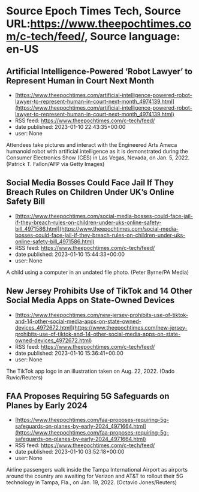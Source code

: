 # Source Epoch Times Tech, Source URL:https://www.theepochtimes.com/c-tech/feed/, Source language: en-US

## Artificial Intelligence-Powered ‘Robot Lawyer’ to Represent Human in Court Next Month
 - [https://www.theepochtimes.com/artificial-intelligence-powered-robot-lawyer-to-represent-human-in-court-next-month_4974139.html](https://www.theepochtimes.com/artificial-intelligence-powered-robot-lawyer-to-represent-human-in-court-next-month_4974139.html)
 - RSS feed: https://www.theepochtimes.com/c-tech/feed/
 - date published: 2023-01-10 22:43:35+00:00
 - user: None

Attendees take pictures and interact with the Engineered Arts Ameca humanoid robot with artificial intelligence as it is demonstrated during the Consumer Electronics Show (CES) in Las Vegas, Nevada, on Jan. 5, 2022. (Patrick T. Fallon/AFP via Getty Images)

## Social Media Bosses Could Face Jail If They Breach Rules on Children Under UK’s Online Safety Bill
 - [https://www.theepochtimes.com/social-media-bosses-could-face-jail-if-they-breach-rules-on-children-under-uks-online-safety-bill_4971586.html](https://www.theepochtimes.com/social-media-bosses-could-face-jail-if-they-breach-rules-on-children-under-uks-online-safety-bill_4971586.html)
 - RSS feed: https://www.theepochtimes.com/c-tech/feed/
 - date published: 2023-01-10 15:44:33+00:00
 - user: None

A child using a computer in an undated file photo. (Peter Byrne/PA Media)

## New Jersey Prohibits Use of TikTok and 14 Other Social Media Apps on State-Owned Devices
 - [https://www.theepochtimes.com/new-jersey-prohibits-use-of-tiktok-and-14-other-social-media-apps-on-state-owned-devices_4972672.html](https://www.theepochtimes.com/new-jersey-prohibits-use-of-tiktok-and-14-other-social-media-apps-on-state-owned-devices_4972672.html)
 - RSS feed: https://www.theepochtimes.com/c-tech/feed/
 - date published: 2023-01-10 15:36:41+00:00
 - user: None

The TikTok app logo in an illustration taken on Aug. 22, 2022. (Dado Ruvic/Reuters)

## FAA Proposes Requiring 5G Safeguards on Planes by Early 2024
 - [https://www.theepochtimes.com/faa-proposes-requiring-5g-safeguards-on-planes-by-early-2024_4971664.html](https://www.theepochtimes.com/faa-proposes-requiring-5g-safeguards-on-planes-by-early-2024_4971664.html)
 - RSS feed: https://www.theepochtimes.com/c-tech/feed/
 - date published: 2023-01-10 03:52:18+00:00
 - user: None

Airline passengers walk inside the Tampa International Airport as airports around the country are awaiting for Verizon and AT&#038;T to rollout their 5G technology in Tampa, Fla., on Jan. 19, 2022. (Octavio Jones/Reuters)
